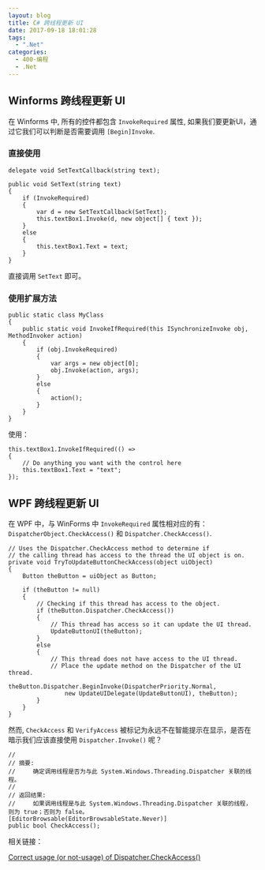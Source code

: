 ```yaml
---
layout: blog
title: C# 跨线程更新 UI
date: 2017-09-18 18:01:28
tags:
  - ".Net"
categories: 
  - 400-编程
  - .Net
---
```


## Winforms 跨线程更新 UI

在 Winforms 中, 所有的控件都包含 `InvokeRequired` 属性, 如果我们要更新UI，通过它我们可以判断是否需要调用 `[Begin]Invoke`.


### 直接使用

	delegate void SetTextCallback(string text);

	public void SetText(string text)
	{
		if (InvokeRequired)
		{
			var d = new SetTextCallback(SetText);
			this.textBox1.Invoke(d, new object[] { text });
		}
		else
		{
			this.textBox1.Text = text;
		}
	}

直接调用 `SetText` 即可。

<!-- more -->

### 使用扩展方法

    public static class MyClass
    {
		public static void InvokeIfRequired(this ISynchronizeInvoke obj, MethodInvoker action)
		{
			if (obj.InvokeRequired)
			{
				var args = new object[0];
				obj.Invoke(action, args);
			}
			else
			{
				action();
			}
		}
	}

使用：

	this.textBox1.InvokeIfRequired(() =>
	{
		// Do anything you want with the control here
		this.textBox1.Text = "text";
	});


## WPF 跨线程更新 UI

在 WPF 中，与 WinForms 中 `InvokeRequired` 属性相对应的有： `DispatcherObject.CheckAccess()` 和 `Dispatcher.CheckAccess()`.

	// Uses the Dispatcher.CheckAccess method to determine if 
	// the calling thread has access to the thread the UI object is on.
	private void TryToUpdateButtonCheckAccess(object uiObject)
	{
		Button theButton = uiObject as Button;

		if (theButton != null)
		{
		    // Checking if this thread has access to the object.
		    if (theButton.Dispatcher.CheckAccess())
		    {
		        // This thread has access so it can update the UI thread.
		        UpdateButtonUI(theButton);
		    }
		    else
		    {
		        // This thread does not have access to the UI thread.
		        // Place the update method on the Dispatcher of the UI thread.
		        theButton.Dispatcher.BeginInvoke(DispatcherPriority.Normal,
		            new UpdateUIDelegate(UpdateButtonUI), theButton);
		    }
		}
	}

然而, `CheckAccess` 和 `VerifyAccess` 被标记为永远不在智能提示在显示，是否在暗示我们应该直接使用 `Dispatcher.Invoke()` 呢？

    //
    // 摘要:
    //     确定调用线程是否为与此 System.Windows.Threading.Dispatcher 关联的线程。
    //
    // 返回结果:
    //     如果调用线程是与此 System.Windows.Threading.Dispatcher 关联的线程，则为 true；否则为 false。
    [EditorBrowsable(EditorBrowsableState.Never)]
    public bool CheckAccess();

相关链接：

[ Correct usage (or not-usage) of Dispatcher.CheckAccess() ](https://stackoverflow.com/questions/12937902/correct-usage-or-not-usage-of-dispatcher-checkaccess )


